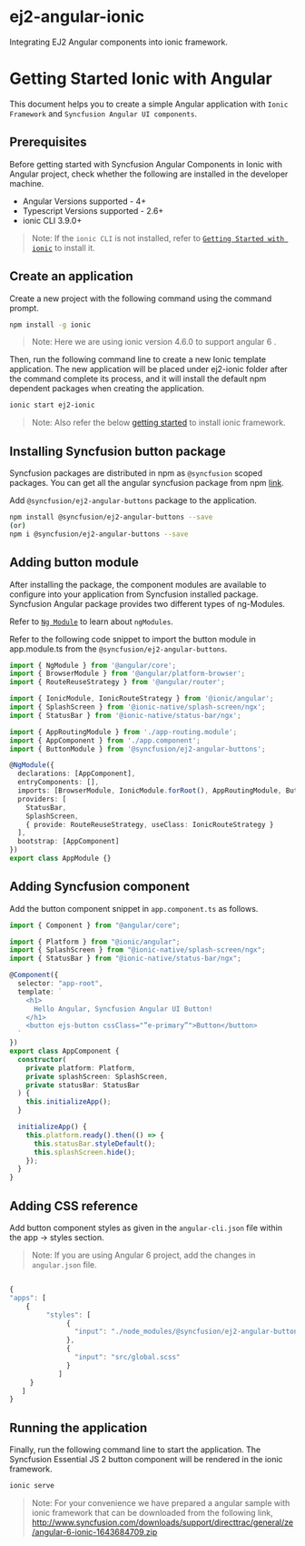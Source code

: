 # ej2-angular-ionic
Integrating EJ2 Angular components into  ionic framework.

# Getting Started Ionic with Angular

This document helps you to create a simple Angular application with `Ionic Framework` and `Syncfusion Angular UI components`.

## Prerequisites

Before getting started with Syncfusion Angular Components in Ionic with Angular project, check whether the following are installed in the developer machine. 

* Angular Versions supported - 4+
* Typescript Versions supported - 2.6+
* ionic CLI 3.9.0+

>Note: If the `ionic CLI` is not installed, refer to [`Getting Started with ionic`](https://ionicframework.com/getting-started/#cli) to install it.

## Create an application

Create a new project with the following command using the command prompt.

```bash
npm install -g ionic
```

>Note: Here we are using ionic version 4.6.0 to support angular 6 .

Then, run the following command line to create a new Ionic template application. The new application will be placed under ej2-ionic folder after the command complete its process, and it will install the default npm dependent packages when creating the application.

```bash
ionic start ej2-ionic
```

>Note: Also refer the below [getting started](https://ionicframework.com/getting-started/#cli ) to install ionic framework.

## Installing Syncfusion button package

Syncfusion packages are distributed in npm as `@syncfusion` scoped packages. You can get all the angular syncfusion package from npm [link]( https://www.npmjs.com/search?q=%40syncfusion%2Fej2-angular- ).

Add `@syncfusion/ej2-angular-buttons` package to the application.

```bash
npm install @syncfusion/ej2-angular-buttons --save
(or)
npm i @syncfusion/ej2-angular-buttons --save
```

## Adding button module

After installing the package, the component modules are available to configure into your application from Syncfusion installed
package. Syncfusion Angular package provides two different types of ng-Modules.

Refer to [`Ng Module`](https://ej2.syncfusion.com/angular/documentation/common/ng-module.html) to learn about `ngModules`.

Refer to the following code snippet to import the button module in app.module.ts from the `@syncfusion/ej2-angular-buttons`.

```typescript
import { NgModule } from '@angular/core';
import { BrowserModule } from '@angular/platform-browser';
import { RouteReuseStrategy } from '@angular/router';

import { IonicModule, IonicRouteStrategy } from '@ionic/angular';
import { SplashScreen } from '@ionic-native/splash-screen/ngx';
import { StatusBar } from '@ionic-native/status-bar/ngx';

import { AppRoutingModule } from './app-routing.module';
import { AppComponent } from './app.component';
import { ButtonModule } from '@syncfusion/ej2-angular-buttons';

@NgModule({
  declarations: [AppComponent],
  entryComponents: [],
  imports: [BrowserModule, IonicModule.forRoot(), AppRoutingModule, ButtonModule],
  providers: [
    StatusBar,
    SplashScreen,
    { provide: RouteReuseStrategy, useClass: IonicRouteStrategy }
  ],
  bootstrap: [AppComponent]
})
export class AppModule {}

```

## Adding Syncfusion component

Add the button component snippet in `app.component.ts` as follows.

```typescript
import { Component } from "@angular/core";

import { Platform } from "@ionic/angular";
import { SplashScreen } from "@ionic-native/splash-screen/ngx";
import { StatusBar } from "@ionic-native/status-bar/ngx";

@Component({
  selector: "app-root",
  template: `
    <h1>
      Hello Angular, Syncfusion Angular UI Button!
    </h1>
    <button ejs-button cssClass="”e-primary”">Button</button>
  `
})
export class AppComponent {
  constructor(
    private platform: Platform,
    private splashScreen: SplashScreen,
    private statusBar: StatusBar
  ) {
    this.initializeApp();
  }

  initializeApp() {
    this.platform.ready().then(() => {
      this.statusBar.styleDefault();
      this.splashScreen.hide();
    });
  }
}

```

## Adding CSS reference

Add button component styles as given in the `angular-cli.json` file within the app -> styles section.

>Note: If you are using Angular 6 project, add the changes in `angular.json` file.

```typescript

{
"apps": [
    {
         "styles": [
              {
                "input": "./node_modules/@syncfusion/ej2-angular-buttons/styles/material.css"
              },
              {
                "input": "src/global.scss"
              }
            ]
     }
   ]
}

```

## Running the application

 Finally, run the following command line to start the application. The Syncfusion Essential JS 2 button component will be rendered in the ionic framework. 

 ```bash
ionic serve 
```

>Note: For your convenience we have prepared a angular sample with ionic framework that can be downloaded from the following link,
http://www.syncfusion.com/downloads/support/directtrac/general/ze/angular-6-ionic-1643684709.zip  

